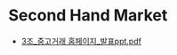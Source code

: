 # Second Hand Market
- [3조_중고거래 홈페이지_발표ppt.pdf](https://github.com/ljmlmj/second_hand_market/files/12096376/3._._.ppt.pdf)

